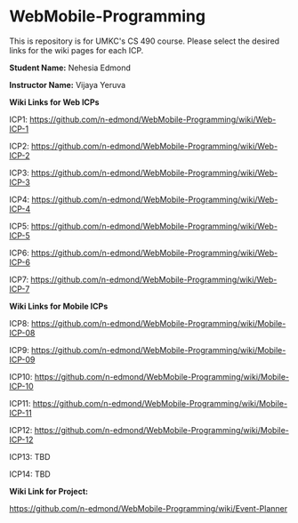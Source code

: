 # WebMobile-Programming
This is repository is for UMKC's CS 490 course. Please select the desired links for the wiki pages for each ICP. 

**Student Name:** Nehesia Edmond

**Instructor Name:** Vijaya Yeruva

**Wiki Links for Web ICPs**

ICP1: https://github.com/n-edmond/WebMobile-Programming/wiki/Web-ICP-1

ICP2: https://github.com/n-edmond/WebMobile-Programming/wiki/Web-ICP-2

ICP3: https://github.com/n-edmond/WebMobile-Programming/wiki/Web-ICP-3

ICP4: https://github.com/n-edmond/WebMobile-Programming/wiki/Web-ICP-4

ICP5: https://github.com/n-edmond/WebMobile-Programming/wiki/Web-ICP-5

ICP6: https://github.com/n-edmond/WebMobile-Programming/wiki/Web-ICP-6

ICP7: https://github.com/n-edmond/WebMobile-Programming/wiki/Web-ICP-7

**Wiki Links for Mobile ICPs**

ICP8: https://github.com/n-edmond/WebMobile-Programming/wiki/Mobile-ICP-08

ICP9: https://github.com/n-edmond/WebMobile-Programming/wiki/Mobile-ICP-09

ICP10: https://github.com/n-edmond/WebMobile-Programming/wiki/Mobile-ICP-10

ICP11: https://github.com/n-edmond/WebMobile-Programming/wiki/Mobile-ICP-11

ICP12: https://github.com/n-edmond/WebMobile-Programming/wiki/Mobile-ICP-12

ICP13: TBD

ICP14: TBD


**Wiki Link for Project:**

https://github.com/n-edmond/WebMobile-Programming/wiki/Event-Planner



